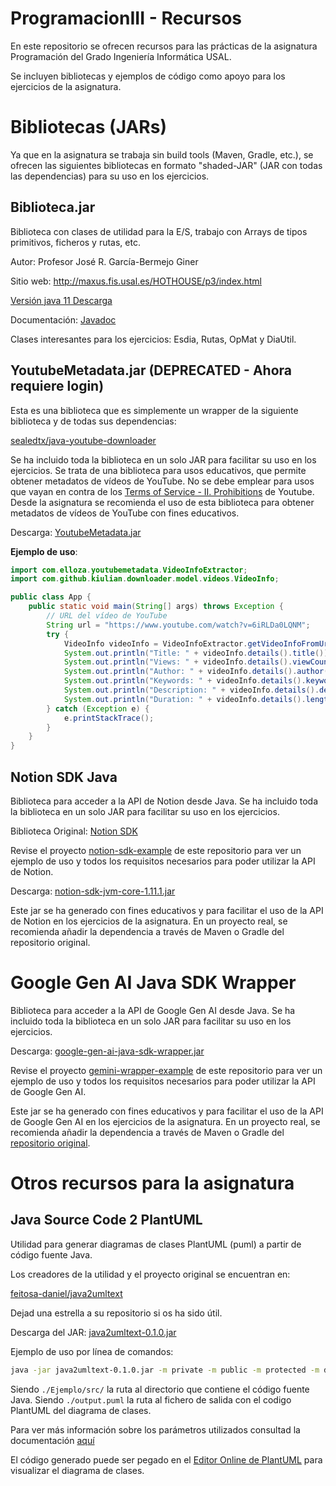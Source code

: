 # ProgramacionIII - Recursos
En este repositorio se ofrecen recursos para las prácticas de la asignatura Programación del Grado Ingeniería Informática USAL.

Se incluyen bibliotecas y ejemplos de código como apoyo para los ejercicios de la asignatura.

# Bibliotecas (JARs)

Ya que en la asignatura se trabaja sin build tools (Maven, Gradle, etc.), se ofrecen las siguientes bibliotecas en formato "shaded-JAR" (JAR con todas las dependencias) para su uso en los ejercicios.

## Biblioteca.jar

Biblioteca con clases de utilidad para la E/S, trabajo con Arrays de tipos primitivos, ficheros y rutas, etc.

Autor: Profesor José R. García-Bermejo Giner

Sitio web: http://maxus.fis.usal.es/HOTHOUSE/p3/index.html

[Versión java 11 Descarga](http://maxus.fis.usal.es/HOTHOUSE/p3/biblioteca11.jar)

Documentación: [Javadoc](http://maxus.fis.usal.es/HOTHOUSE/p3/javadoc_com_coti_tools/com/coti/tools/package-summary.html)

Clases interesantes para los ejercicios: Esdia, Rutas, OpMat y DiaUtil.

## YoutubeMetadata.jar (DEPRECATED - Ahora requiere login)

Esta es una biblioteca que es simplemente un wrapper de la siguiente biblioteca y de todas sus dependencias:

[sealedtx/java-youtube-downloader](https://github.com/sealedtx/java-youtube-downloader)

Se ha incluido toda la biblioteca en un solo JAR para facilitar su uso en los ejercicios. Se trata de una biblioteca para usos educativos, que permite obtener metadatos de vídeos de YouTube. No se debe emplear para usos que vayan en contra de los [Terms of Service - II. Prohibitions](https://developers.google.com/youtube/terms/api-services-terms-of-service) de Youtube. Desde la asignatura se recomienda el uso de esta biblioteca para obtener metadatos de vídeos de YouTube con fines educativos.

Descarga: [YoutubeMetadata.jar](https://github.com/elloza/ProgramacionIII-Recursos/raw/main/jars/YoutubeMetadata.jar)

**Ejemplo de uso**:

```java
import com.elloza.youtubemetadata.VideoInfoExtractor;
import com.github.kiulian.downloader.model.videos.VideoInfo;

public class App {
    public static void main(String[] args) throws Exception {
        // URL del vídeo de YouTube
        String url = "https://www.youtube.com/watch?v=6iRLDa0LQNM";
        try {
            VideoInfo videoInfo = VideoInfoExtractor.getVideoInfoFromUrl(url);
            System.out.println("Title: " + videoInfo.details().title());
            System.out.println("Views: " + videoInfo.details().viewCount());
            System.out.println("Author: " + videoInfo.details().author());
            System.out.println("Keywords: " + videoInfo.details().keywords());
            System.out.println("Description: " + videoInfo.details().description());
            System.out.println("Duration: " + videoInfo.details().lengthSeconds() + " seconds");
        } catch (Exception e) {
            e.printStackTrace();
        }
    }
}
```

## Notion SDK Java

Biblioteca para acceder a la API de Notion desde Java. Se ha incluido toda la biblioteca en un solo JAR para facilitar su uso en los ejercicios.

Biblioteca Original: [Notion SDK](https://github.com/seratch/notion-sdk-jvm/tree/main)

Revise el proyecto [notion-sdk-example](https://github.com/elloza/ProgramacionIII-Recursos/tree/main/notionsdkexample) de este repositorio para ver un ejemplo de uso y todos los requisitos necesarios para poder utilizar la API de Notion.

Descarga: [notion-sdk-jvm-core-1.11.1.jar](https://github.com/elloza/ProgramacionIII-Recursos/raw/main/jars/notion-sdk-jvm-core-1.11.1.jar)

Este jar se ha generado con fines educativos y para facilitar el uso de la API de Notion en los ejercicios de la asignatura. En un proyecto real, se recomienda añadir la dependencia a través de Maven o Gradle del repositorio original.


# Google Gen AI Java SDK Wrapper

Biblioteca para acceder a la API de Google Gen AI desde Java. Se ha incluido toda la biblioteca en un solo JAR para facilitar su uso en los ejercicios.

Descarga: [google-gen-ai-java-sdk-wrapper.jar](https://github.com/elloza/ProgramacionIII-Recursos/raw/main/jars/genai-fatjar.1.0.0.jar)

Revise el proyecto [gemini-wrapper-example](https://github.com/elloza/ProgramacionIII-Recursos/tree/main/gemini-wrapper-example) de este repositorio para ver un ejemplo de uso y todos los requisitos necesarios para poder utilizar la API de Google Gen AI.

Este jar se ha generado con fines educativos y para facilitar el uso de la API de Google Gen AI en los ejercicios de la asignatura. En un proyecto real, se recomienda añadir la dependencia a través de Maven o Gradle del [repositorio original](https://github.com/googleapis/java-genai).

# Otros recursos para la asignatura

## Java Source Code 2 PlantUML

Utilidad para generar diagramas de clases PlantUML (puml) a partir de código fuente Java.

Los creadores de la utilidad y el proyecto original se encuentran en:

[feitosa-daniel/java2umltext](https://github.com/sealedtx/java-youtube-downloader)

Dejad una estrella a su repositorio si os ha sido útil.

Descarga del JAR: [java2umltext-0.1.0.jar](https://github.com/feitosa-daniel/java2umltext/releases/download/v0.1.0/java2umltext-0.1.0.jar)

Ejemplo de uso por línea de comandos:

```bash
java -jar java2umltext-0.1.0.jar -m private -m public -m protected -m default -f private -f public -f protected -f default --package -o="./output.puml" PLANTUML "./Ejemplo/src/"
```

Siendo `./Ejemplo/src/` la ruta al directorio que contiene el código fuente Java.
Siendo `./output.puml` la ruta al fichero de salida con el codigo PlantUML del diagrama de clases.

Para ver más información sobre los parámetros utilizados consultad la documentación [aquí](https://github.com/feitosa-daniel/java2umltext?tab=readme-ov-file#usage)

El código generado puede ser pegado en el [Editor Online de PlantUML](https://www.plantuml.com/plantuml/uml/) para visualizar el diagrama de clases.

